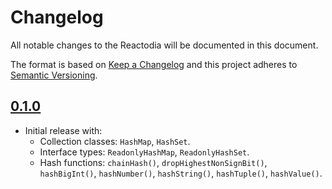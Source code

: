 # Changelog
All notable changes to the Reactodia will be documented in this document.

The format is based on [Keep a Changelog](http://keepachangelog.com/) and this project adheres to [Semantic Versioning](http://semver.org/).

## [0.1.0]
- Initial release with:
  * Collection classes: `HashMap`, `HashSet`.
  * Interface types: `ReadonlyHashMap`, `ReadonlyHashSet`.
  * Hash functions: `chainHash()`, `dropHighestNonSignBit()`, `hashBigInt()`, `hashNumber()`, `hashString()`, `hashTuple()`, `hashValue()`.

[0.1.0]: https://github.com/reactodia/hashmap/compare/v0.1.0@{7days}...v0.1.0
